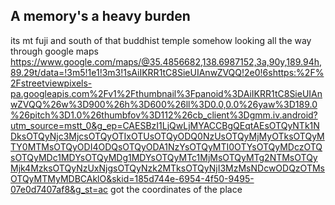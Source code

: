 ## A memory's a heavy burden
its mt fuji and south of that buddhist temple somehow looking all the way through google maps 
https://www.google.com/maps/@35.4856682,138.6987152,3a,90y,189.94h,89.29t/data=!3m5!1e1!3m3!1sAiIKRR1tC8SieUIAnwZVQQ!2e0!6shttps:%2F%2Fstreetviewpixels-pa.googleapis.com%2Fv1%2Fthumbnail%3Fpanoid%3DAiIKRR1tC8SieUIAnwZVQQ%26w%3D900%26h%3D600%26ll%3D0.0,0.0%26yaw%3D189.0%26pitch%3D1.0%26thumbfov%3D112%26cb_client%3Dgmm.iv.android?utm_source=mstt_0&g_ep=CAESBzI1LjQwLjMYACCBgQEqtAEsOTQyNTk1NDksOTQyNjc3MjcsOTQyOTIxOTUsOTQyODQ0NzUsOTQyMjMyOTksOTQyMTY0MTMsOTQyODI4ODQsOTQyODA1NzYsOTQyMTI0OTYsOTQyMDczOTQsOTQyMDc1MDYsOTQyMDg1MDYsOTQyMTc1MjMsOTQyMTg2NTMsOTQyMjk4MzksOTQyNzUxNjgsOTQyNzk2MTksOTQyNjI3MzMsNDcwODQzOTMsOTQyMTMyMDBCAklO&skid=185d744e-6954-4f50-9495-07e0d7407af8&g_st=ac 
got the coordinates of the place
